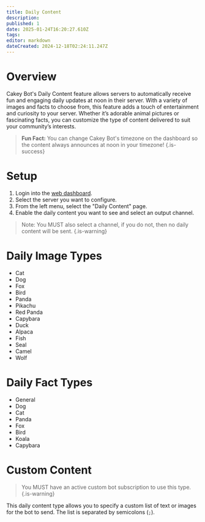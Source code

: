 ```yaml
---
title: Daily Content
description: 
published: 1
date: 2025-01-24T16:20:27.610Z
tags: 
editor: markdown
dateCreated: 2024-12-18T02:24:11.247Z
---
```


# Overview
Cakey Bot's Daily Content feature allows servers to automatically receive fun and engaging daily updates at noon in their server. With a variety of images and facts to choose from, this feature adds a touch of entertainment and curiosity to your server. Whether it’s adorable animal pictures or fascinating facts, you can customize the type of content delivered to suit your community’s interests.

> **Fun Fact:** You can change Cakey Bot's timezone on the dashboard so the content always announces at noon in your timezone!
{.is-success}

# Setup
1. Login into the [web dashboard](https://cakey.bot/dashboard/public).
2. Select the server you want to configure.
3. From the left menu, select the "Daily Content" page.
4. Enable the daily content you want to see and select an output channel.

> Note: You MUST also select a channel, if you do not, then no daily content will be sent.
{.is-warning}

# Daily Image Types
* Cat
* Dog
* Fox
* Bird
* Panda
* Pikachu
* Red Panda
* Capybara
* Duck
* Alpaca
* Fish
* Seal
* Camel
* Wolf

# Daily Fact Types
* General
* Dog
* Cat
* Panda
* Fox
* Bird
* Koala
* Capybara

# Custom Content
> You MUST have an active custom bot subscription to use this type.
{.is-warning}

This daily content type allows you to specify a custom list of text or images for the bot to send. The list is separated by semicolons (`;`).